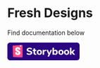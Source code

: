 # Fresh Designs

Find documentation below


<a href="/docs"><img src="badge-storybook.svg" alt="My cool logo"/></a>
